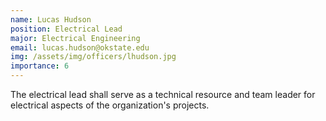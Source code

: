 ```yaml
---
name: Lucas Hudson
position: Electrical Lead
major: Electrical Engineering
email: lucas.hudson@okstate.edu
img: /assets/img/officers/lhudson.jpg
importance: 6
---
```

<!-- Description of the positions role and responsibilities -->
The electrical lead shall serve as a technical resource and team leader for electrical aspects of the organization's projects.